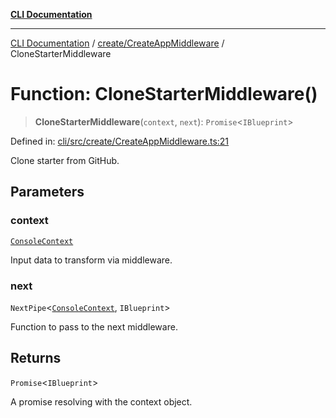 [**CLI Documentation**](../../../README.md)

***

[CLI Documentation](../../../README.md) / [create/CreateAppMiddleware](../README.md) / CloneStarterMiddleware

# Function: CloneStarterMiddleware()

> **CloneStarterMiddleware**(`context`, `next`): `Promise`\<`IBlueprint`\>

Defined in: [cli/src/create/CreateAppMiddleware.ts:21](https://github.com/stonemjs/cli/blob/83156d7f07cad6e0545ad29ba32878fdd248ede2/src/create/CreateAppMiddleware.ts#L21)

Clone starter from GitHub.

## Parameters

### context

[`ConsoleContext`](../../../declarations/interfaces/ConsoleContext.md)

Input data to transform via middleware.

### next

`NextPipe`\<[`ConsoleContext`](../../../declarations/interfaces/ConsoleContext.md), `IBlueprint`\>

Function to pass to the next middleware.

## Returns

`Promise`\<`IBlueprint`\>

A promise resolving with the context object.
